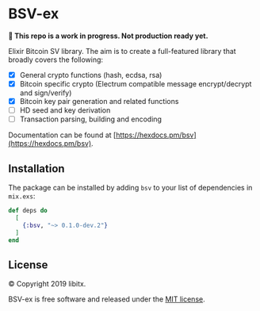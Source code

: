 # BSV-ex

**🚨 This repo is a work in progress. Not production ready yet.**

Elixir Bitcoin SV library. The aim is to create a full-featured library that broadly covers the following:

* [x] General crypto functions (hash, ecdsa, rsa)
* [x] Bitcoin specific crypto (Electrum compatible message encrypt/decrypt and sign/verify)
* [x] Bitcoin key pair generation and related functions
* [ ] HD seed and key derivation
* [ ] Transaction parsing, building and encoding

Documentation can be found at [https://hexdocs.pm/bsv](https://hexdocs.pm/bsv).

## Installation

The package can be installed by adding `bsv` to your list of dependencies in `mix.exs`:

```elixir
def deps do
  [
    {:bsv, "~> 0.1.0-dev.2"}
  ]
end
```

## License

© Copyright 2019 libitx.

BSV-ex is free software and released under the [MIT license](https://github.com/libitx/bsv-elixir/blob/master/LICENSE.md).